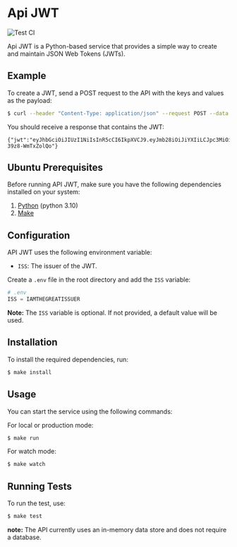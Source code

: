 # Api JWT

<img alt="Test CI" src="https://github.com/pacna/Api.JWT/workflows/Test%20CI/badge.svg" />

Api JWT is a Python-based service that provides a simple way to create and maintain JSON Web Tokens (JWTs).

## Example

To create a JWT, send a POST request to the API with the keys and values as the payload:

```bash
$ curl --header "Content-Type: application/json" --request POST --data '{"claims": {"foo":"bar"}, "expireAt":"2024-01-03T05:53:25.537Z"}' http://localhost:8000/jwt
```

You should receive a response that contains the JWT:

```
{"jwt":"eyJhbGciOiJIUzI1NiIsInR5cCI6IkpXVCJ9.eyJmb28iOiJiYXIiLCJpc3MiOiJIRUxPIiwiZXhwIjoxNzA0MjYxMjA1LCJqdGkiOiI1YmUyNDQxNS04NGE3LTQ4MmMtOWQzNy04ZmNiMjk4ZWVkMzUifQ.soVA01RmQam2909vK9nIOi5s3p2l-39z8-WmTxZolQo"}
```

## Ubuntu Prerequisites

Before running API JWT, make sure you have the following dependencies installed on your system:

1. [Python](https://www.python.org/downloads/) (python 3.10)
2. [Make](https://www.gnu.org/software/make/)

## Configuration

API JWT uses the following environment variable:

-   `ISS`: The issuer of the JWT.

Create a `.env` file in the root directory and add the `ISS` variable:

```python
# .env
ISS = IAMTHEGREATISSUER
```

**Note:** The `ISS` variable is optional. If not provided, a default value will be used.

## Installation

To install the required dependencies, run:

```bash
$ make install
```

## Usage

You can start the service using the following commands:

For local or production mode:

```bash
$ make run
```

For watch mode:

```bash
$ make watch
```

## Running Tests

To run the test, use:

```bash
$ make test
```

**note:** The API currently uses an in-memory data store and does not require a database.
